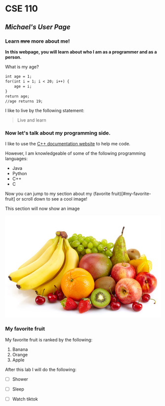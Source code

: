 # **CSE 110** 

## _Michael's User Page_

### Learn ~~mre~~ more about me!

**In this webpage, you will learn about who I am as a programmer and as a person.**

What is my age?

```
int age = 1;
for(int i = 1; i < 20; i++) {
    age = i;
}
return age;
//age returns 19;

```
I like to live by the following statement:
> Live and learn

### Now let's talk about my programming side.
I like to use the [C++ documentation website](https://cplusplus.com/doc/) to help me code.

However, I am knowledgeable of some of the following programming languages:
* Java
* Python
* C++
* C

Now you can jump to my section about my (favorite fruit)[#my-favorite-fruit] or scroll down to see a cool image! 

This section will now show an image

![Image 1](fruit.jpg)


### My favorite fruit

My favorite fruit is ranked by the following:
1. Banana
2. Orange
3. Apple

After this lab I will do the following:
- [ ] Shower
- [ ] Sleep
- [ ] Watch tiktok

